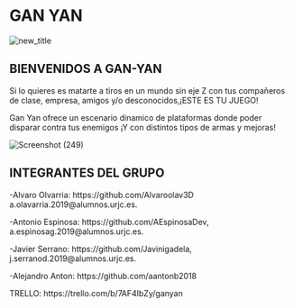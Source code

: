 <H1>GAN YAN</H1>

![new_title](https://user-images.githubusercontent.com/91082053/135495072-80ab305e-0060-41f5-a4ae-28d3be5912a0.png)



<H2>BIENVENIDOS A GAN-YAN</H2>

Si lo quieres es matarte a tiros en un mundo sin eje Z con tus compañeros de clase, empresa, amigos y/o desconocidos,¡ESTE ES TU JUEGO!

Gan Yan ofrece un escenario dinamico de plataformas donde poder disparar contra tus enemigos ¡Y con distintos tipos de armas y mejoras!

![Screenshot (249)](https://user-images.githubusercontent.com/91082053/135757258-db76fbf4-4c10-4eb8-90ff-faea3ab8571e.png)

<H2>INTEGRANTES DEL GRUPO</H2>
<p>-Alvaro Olvarria: https://github.com/Alvaroolav3D a.olavarria.2019@alumnos.urjc.es.</p>
<p>-Antonio Espinosa: https://github.com/AEspinosaDev, a.espinosag.2019@alumnos.urjc.es.</p>
<p>-Javier Serrano: https://github.com/Javinigadela, j.serranod.2019@alumnos.urjc.es.</p> 
<p>-Alejandro Anton: https://github.com/aantonb2018</p>

<p>TRELLO: https://trello.com/b/7AF4IbZy/ganyan</P>
